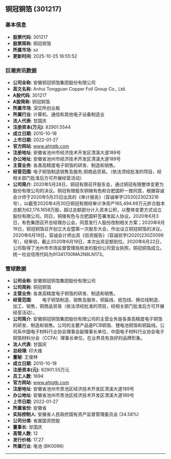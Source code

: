 ## 铜冠铜箔 (301217)

### 基本信息

- **股票代码**: 301217
- **股票简称**: 铜冠铜箔
- **所属市场**: sz
- **更新时间**: 2025-10-25 16:55:52

### 巨潮资讯数据

- **公司全称**: 安徽铜冠铜箔集团股份有限公司
- **英文名称**: Anhui Tongguan Copper Foil Group Co., Ltd.
- **A股代码**: 301217
- **A股简称**: 铜冠铜箔
- **所属市场**: 深交所创业板
- **所属行业**: 计算机、通信和其他电子设备制造业
- **法人代表**: 甘国庆
- **注册资本(万元)**: 82901.5544
- **成立日期**: 2010-10-18
- **上市日期**: 2022-01-27
- **官方网站**: www.ahtgtb.com
- **注册地址**: 安徽省池州市经济技术开发区清溪大道189号
- **办公地址**: 安徽省池州市经济技术开发区清溪大道189号
- **主营业务**: 各类高精度电子铜箔的研发、制造和销售。
- **经营范围**: 电子铜箔制造销售及服务,铜商品贸易。（依法须经批准的项目，经相关部门批准后方可开展经营活动）
- **公司简介**: 2020年5月28日，铜冠有限召开股东会，通过铜冠有限整体变更为股份有限公司的决议。铜冠有限股东铜陵有色和合肥国轩一致同意，根据容诚会计师于2020年5月25日出具的《审计报告》（容诚审字[2020]230Z3216号），以截至2020年4月30日铜冠有限经审计净资产165,494.69万元折合股本总额为62,176.1658万股，超过总额部分计入资本公积，以整体变更方式设立股份有限公司。同日，铜陵有色与合肥国轩签署发起人协议。2020年6月3日，有色集团召开总经理办公会，同意发行人股份改制相关方案；2020年6月19日，铜冠铜箔召开创立大会暨第一次股东大会，作出设立铜冠铜箔的决议。2020年6月19日，容诚会计师出具《验资报告》（容诚验字[2020]230Z0099号），经审验，截止2020年6月19日，本次出资足额到位。2020年6月22日，公司取得了池州市市场监督管理局核发的股份公司营业执照，铜冠铜箔成立。统一社会信用代码为91341700MA2N8LN173。

### 雪球数据

- **公司全称**: 安徽铜冠铜箔集团股份有限公司
- **公司简称**: 铜冠铜箔
- **主营业务**: 各类高精度电子铜箔的研发、制造和销售。
- **经营范围**: 　　电子铜箔制造、销售及服务，铜扁线、纸包线、换位线制造、加工、销售，铜商品贸易（依法须经批准的项目，经相关部门批准后方可开展经营活动）。
- **公司简介**: 安徽铜冠铜箔集团股份有限公司的主营业务是各类高精度电子铜箔的研发、制造和销售。公司的主要产品是PCB铜箔、锂电池铜箔和铜扁线。公司系中国电子材料行业协会理事会副理事长单位、中国电子材料行业协会电子铜箔材料分会（CCFA）理事长单位，在业界具有良好的品牌形象。
- **法人代表**: 甘国庆
- **总经理**: 印大维
- **董秘**: 王俊林
- **成立日期**: 2010-10-18
- **注册资本(元)**: 82901.55万元
- **员工人数**: 1694
- **官方网站**: www.ahtgtb.com
- **注册地址**: 安徽省池州市贵池区经济技术开发区清溪大道189号
- **办公地址**: 安徽省池州市贵池区经济技术开发区清溪大道189号
- **上市日期**: 2022-01-27
- **所属省份**: 安徽省
- **实际控制人**: 安徽省人民政府国有资产监督管理委员会 (34.58%)
- **公司分类**: 省属国资控股
- **董事长**: 甘国庆
- **高管人数**: 12
- **发行价格**: 17.27
- **所属行业**: 电池 (BK0096)

---